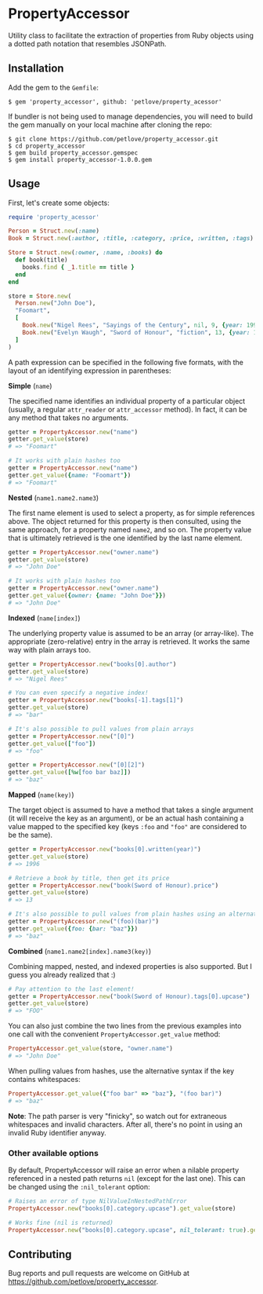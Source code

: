 # PropertyAccessor

Utility class to facilitate the extraction of properties from Ruby objects using a dotted path notation that resembles JSONPath.

## Installation

Add the gem to the `Gemfile`:

    $ gem 'property_accessor', github: 'petlove/property_acessor'

If bundler is not being used to manage dependencies, you will need to build the gem manually on your local machine after cloning the repo:

    $ git clone https://github.com/petlove/property_accessor.git
    $ cd property_accessor
    $ gem build property_accessor.gemspec
    $ gem install property_accessor-1.0.0.gem

## Usage

First, let's create some objects:

```ruby
require 'property_acessor'

Person = Struct.new(:name)
Book = Struct.new(:author, :title, :category, :price, :written, :tags)

Store = Struct.new(:owner, :name, :books) do
  def book(title)
    books.find { _1.title == title }
  end
end

store = Store.new(
  Person.new("John Doe"),
  "Foomart",
  [
    Book.new("Nigel Rees", "Sayings of the Century", nil, 9, {year: 1996}, %w[asdf asdf2]),
    Book.new("Evelyn Waugh", "Sword of Honour", "fiction", 13, {year: 1997}, %w[foo bar])
  ]
)
```
A path expression can be specified in the following five formats, with the layout of an identifying expression in parentheses:

**Simple** (`name`)

The specified name identifies an individual property of a particular object (usually, a regular `attr_reader` or `attr_accessor` method). In fact, it can be any method that takes no arguments.

```ruby
getter = PropertyAccessor.new("name")
getter.get_value(store)
# => "Foomart"

# It works with plain hashes too
getter = PropertyAccessor.new("name")
getter.get_value({name: "Foomart"})
# => "Foomart"
```

**Nested** (`name1.name2.name3`)

The first name element is used to select a property, as for simple references above. The object returned for this property is then consulted, using the same approach, for a property named `name2`, and so on. The property value that is ultimately retrieved is the one identified by the last name element.

```ruby
getter = PropertyAccessor.new("owner.name")
getter.get_value(store)
# => "John Doe"

# It works with plain hashes too
getter = PropertyAccessor.new("owner.name")
getter.get_value({owner: {name: "John Doe"}})
# => "John Doe"
```

**Indexed** (`name[index]`)

The underlying property value is assumed to be an array (or array-like). The appropriate (zero-relative) entry in the array is retrieved. It works the same way with plain arrays too.

```ruby
getter = PropertyAccessor.new("books[0].author")
getter.get_value(store)
# => "Nigel Rees"

# You can even specify a negative index!
getter = PropertyAccessor.new("books[-1].tags[1]")
getter.get_value(store)
# => "bar"

# It's also possible to pull values from plain arrays
getter = PropertyAccessor.new("[0]")
getter.get_value(["foo"])
# => "foo"

getter = PropertyAccessor.new("[0][2]")
getter.get_value([%w[foo bar baz]])
# => "baz"
```

**Mapped** (`name(key)`)

The target object is assumed to have a method that takes a single argument (it will receive the key as an argument), or be an actual hash containing a value mapped to the specified key (keys `:foo` and `"foo"` are considered to be the same).

```ruby
getter = PropertyAccessor.new("books[0].written(year)")
getter.get_value(store)
# => 1996

# Retrieve a book by title, then get its price
getter = PropertyAccessor.new("book(Sword of Honour).price")
getter.get_value(store)
# => 13

# It's also possible to pull values from plain hashes using an alternative syntax
getter = PropertyAccessor.new("(foo)(bar)")
getter.get_value({foo: {bar: "baz"}})
# => "baz"
```

**Combined** (`name1.name2[index].name3(key)`)

Combining mapped, nested, and indexed properties is also supported. But I guess you already realized that :)

```ruby
# Pay attention to the last element!
getter = PropertyAccessor.new("book(Sword of Honour).tags[0].upcase")
getter.get_value(store)
# => "FOO"
```

You can also just combine the two lines from the previous examples into one call with the convenient `PropertyAccessor.get_value` method:

```ruby
PropertyAccessor.get_value(store, "owner.name")
# => "John Doe"
```

When pulling values from hashes, use the alternative syntax if the key contains whitespaces:

```ruby
PropertyAccessor.get_value({"foo bar" => "baz"}, "(foo bar)")
# => "baz"
```

**Note**: The path parser is very "finicky", so watch out for extraneous whitespaces and invalid characters. After all, there's no point in using an invalid Ruby identifier anyway.

### Other available options

By default, PropertyAccessor will raise an error when a nilable property referenced in a nested path returns `nil` (except for the last one). This can be changed using the `:nil_tolerant` option:

```ruby
# Raises an error of type NilValueInNestedPathError
PropertyAccessor.new("books[0].category.upcase").get_value(store)

# Works fine (nil is returned)
PropertyAccessor.new("books[0].category.upcase", nil_tolerant: true).get_value(store)
```

## Contributing

Bug reports and pull requests are welcome on GitHub at https://github.com/petlove/property_accessor.

